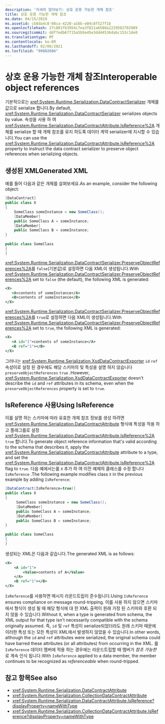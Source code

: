 ```yaml
---
description: '자세히 알아보기: 상호 운용 가능한 개체 참조'
title: 상호 운용 가능한 개체 참조
ms.date: 04/15/2019
ms.assetid: cb8da4c8-08ca-4220-a16b-e04c8f527f1b
ms.openlocfilehash: 27c801fb3954c7ea3f821a6588a2229502702989
ms.sourcegitcommit: ddf7edb67715a5b9a45e3dd44536dabc153c1de0
ms.translationtype: MT
ms.contentlocale: ko-KR
ms.lasthandoff: 02/06/2021
ms.locfileid: "99802686"
---
```

# <a name="interoperable-object-references"></a><span data-ttu-id="1d0c8-103">상호 운용 가능한 개체 참조</span><span class="sxs-lookup"><span data-stu-id="1d0c8-103">Interoperable object references</span></span>

<span data-ttu-id="1d0c8-104">기본적으로는 <xref:System.Runtime.Serialization.DataContractSerializer> 개체를 값으로 serialize 합니다.</span><span class="sxs-lookup"><span data-stu-id="1d0c8-104">By default, <xref:System.Runtime.Serialization.DataContractSerializer> serializes objects by value.</span></span> <span data-ttu-id="1d0c8-105">속성을 사용 하 여 <xref:System.Runtime.Serialization.DataContractAttribute.IsReference%2A> 개체를 serialize 할 때 개체 참조를 유지 하도록 데이터 계약 serializer에 지시할 수 있습니다.</span><span class="sxs-lookup"><span data-stu-id="1d0c8-105">You can use the <xref:System.Runtime.Serialization.DataContractAttribute.IsReference%2A> property to instruct the data contract serializer to preserve object references when serializing objects.</span></span>  
  
## <a name="generated-xml"></a><span data-ttu-id="1d0c8-106">생성된 XML</span><span class="sxs-lookup"><span data-stu-id="1d0c8-106">Generated XML</span></span>  

 <span data-ttu-id="1d0c8-107">예를 들어 다음과 같은 개체를 살펴보세요.</span><span class="sxs-lookup"><span data-stu-id="1d0c8-107">As an example, consider the following object:</span></span>  
  
```csharp  
[DataContract]  
public class X  
{  
    SomeClass someInstance = new SomeClass();  
    [DataMember]  
    public SomeClass A = someInstance;  
    [DataMember]  
    public SomeClass B = someInstance;  
}  
  
public class SomeClass
{  
}  
```  
  
 <span data-ttu-id="1d0c8-108"><xref:System.Runtime.Serialization.DataContractSerializer.PreserveObjectReferences%2A>를 `false`(기본값)로 설정하면 다음 XML이 생성됩니다.</span><span class="sxs-lookup"><span data-stu-id="1d0c8-108">With <xref:System.Runtime.Serialization.DataContractSerializer.PreserveObjectReferences%2A> set to `false` (the default), the following XML is generated:</span></span>  
  
```xml  
<X>  
   <A>contents of someInstance</A>  
   <B>contents of someInstance</B>  
</X>  
```  
  
 <span data-ttu-id="1d0c8-109"><xref:System.Runtime.Serialization.DataContractSerializer.PreserveObjectReferences%2A>를 `true`로 설정하면 다음 XML이 생성됩니다.</span><span class="sxs-lookup"><span data-stu-id="1d0c8-109">With <xref:System.Runtime.Serialization.DataContractSerializer.PreserveObjectReferences%2A> set to `true`, the following XML is generated:</span></span>  
  
```xml  
<X>  
   <A id="1">contents of someInstance</A>  
   <B ref="1"></B>  
</X>  
```  
  
 <span data-ttu-id="1d0c8-110">그러나는 <xref:System.Runtime.Serialization.XsdDataContractExporter> `id` `ref` 속성이로 설정 된 경우에도 해당 스키마의 및 특성을 설명 하지 않습니다 `preserveObjectReferences` `true` .</span><span class="sxs-lookup"><span data-stu-id="1d0c8-110">However, <xref:System.Runtime.Serialization.XsdDataContractExporter> doesn't describe the `id` and `ref` attributes in its schema, even when the `preserveObjectReferences` property is set to `true`.</span></span>  
  
## <a name="using-isreference"></a><span data-ttu-id="1d0c8-111">IsReference 사용</span><span class="sxs-lookup"><span data-stu-id="1d0c8-111">Using IsReference</span></span>  

 <span data-ttu-id="1d0c8-112">이를 설명 하는 스키마에 따라 유효한 개체 참조 정보를 생성 하려면 <xref:System.Runtime.Serialization.DataContractAttribute> 형식에 특성을 적용 하 고 플래그를로 설정 <xref:System.Runtime.Serialization.DataContractAttribute.IsReference%2A> `true` 합니다.</span><span class="sxs-lookup"><span data-stu-id="1d0c8-112">To generate object reference information that's valid according to the schema that describes it, apply the <xref:System.Runtime.Serialization.DataContractAttribute> attribute to a type, and set the <xref:System.Runtime.Serialization.DataContractAttribute.IsReference%2A> flag to `true`.</span></span> <span data-ttu-id="1d0c8-113">다음 예에서는를 `X` 추가 하 여 이전 예제의 클래스를 수정 합니다 `IsReference` .</span><span class="sxs-lookup"><span data-stu-id="1d0c8-113">The following example modifies class `X` in the previous example by adding `IsReference`:</span></span>  
  
```csharp
[DataContract(IsReference=true)]
public class X
{  
     SomeClass someInstance = new SomeClass();
     [DataMember]
     public SomeClass A = someInstance;
     [DataMember]
     public SomeClass B = someInstance;
}
  
public class SomeClass
{
}  
````

 <span data-ttu-id="1d0c8-114">생성되는 XML은 다음과 같습니다.</span><span class="sxs-lookup"><span data-stu-id="1d0c8-114">The generated XML is as follows:</span></span>  

```xml
<X>  
    <A id="1">
        <Value>contents of A</Value>  
    </A>
    <B ref="1"></B>  
</X>
```  
  
 <span data-ttu-id="1d0c8-115">`IsReference`를 사용하면 메시지 라운드트립이 준수됩니다.</span><span class="sxs-lookup"><span data-stu-id="1d0c8-115">Using `IsReference` ensures compliance on message round-tripping.</span></span> <span data-ttu-id="1d0c8-116">이를 사용 하지 않으면 스키마에서 형식이 생성 될 때 해당 형식에 대 한 XML 출력이 원래 가정 된 스키마와 호환 되지 않을 수 있습니다.</span><span class="sxs-lookup"><span data-stu-id="1d0c8-116">Without it, when a type is generated from schema, the XML output for that type isn't necessarily compatible with the schema originally assumed.</span></span> <span data-ttu-id="1d0c8-117">즉, `id` 및 `ref` 특성이 serialize되었더라도 원래 스키마 때문에 이러한 특성 또는 모든 특성이 XML에서 발생하지 않았을 수 있습니다.</span><span class="sxs-lookup"><span data-stu-id="1d0c8-117">In other words, although the `id` and `ref` attributes were serialized, the original schema could have barred these attributes (or all attributes) from occurring in the XML.</span></span> <span data-ttu-id="1d0c8-118">를 `IsReference` 데이터 멤버에 적용 하는 경우에는 라운드트립할 때 멤버가 *참조 가능한* 로 계속 인식 됩니다.</span><span class="sxs-lookup"><span data-stu-id="1d0c8-118">With `IsReference` applied to a data member, the member continues to be recognized as *referenceable* when round-tripped.</span></span>  
  
## <a name="see-also"></a><span data-ttu-id="1d0c8-119">참고 항목</span><span class="sxs-lookup"><span data-stu-id="1d0c8-119">See also</span></span>

- <xref:System.Runtime.Serialization.DataContractAttribute>
- <xref:System.Runtime.Serialization.CollectionDataContractAttribute>
- <xref:System.Runtime.Serialization.DataContractAttribute.IsReference?displayProperty=nameWithType>
- <xref:System.Runtime.Serialization.CollectionDataContractAttribute.IsReference?displayProperty=nameWithType>
